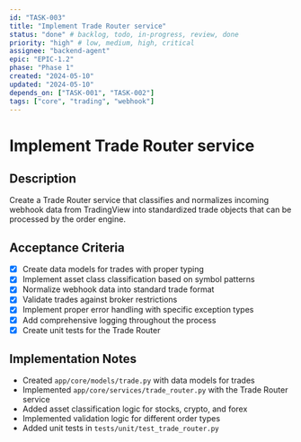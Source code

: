 ```yaml
---
id: "TASK-003"
title: "Implement Trade Router service"
status: "done" # backlog, todo, in-progress, review, done
priority: "high" # low, medium, high, critical
assignee: "backend-agent"
epic: "EPIC-1.2"
phase: "Phase 1"
created: "2024-05-10"
updated: "2024-05-10"
depends_on: ["TASK-001", "TASK-002"]
tags: ["core", "trading", "webhook"]
---
```


# Implement Trade Router service

## Description
Create a Trade Router service that classifies and normalizes incoming webhook data from TradingView into standardized trade objects that can be processed by the order engine.

## Acceptance Criteria
- [x] Create data models for trades with proper typing
- [x] Implement asset class classification based on symbol patterns
- [x] Normalize webhook data into standard trade format
- [x] Validate trades against broker restrictions
- [x] Implement proper error handling with specific exception types
- [x] Add comprehensive logging throughout the process
- [x] Create unit tests for the Trade Router

## Implementation Notes
- Created `app/core/models/trade.py` with data models for trades
- Implemented `app/core/services/trade_router.py` with the Trade Router service
- Added asset classification logic for stocks, crypto, and forex
- Implemented validation logic for different order types
- Added unit tests in `tests/unit/test_trade_router.py`